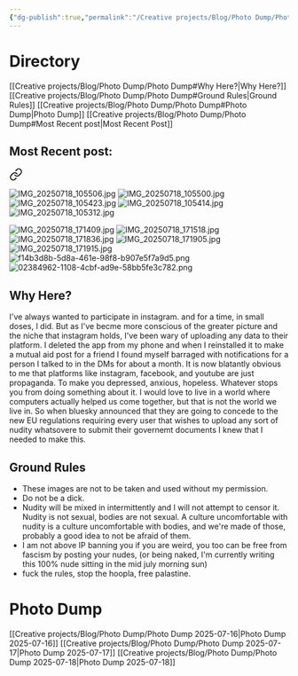 ```yaml
---
{"dg-publish":true,"permalink":"/Creative projects/Blog/Photo Dump/Photo Dump/","tags":["image","blog"]}
---
```


# Directory
[[Creative projects/Blog/Photo Dump/Photo Dump#Why Here?\|Why Here?]]
[[Creative projects/Blog/Photo Dump/Photo Dump#Ground Rules\|Ground Rules]]
[[Creative projects/Blog/Photo Dump/Photo Dump#Photo Dump\|Photo Dump]]
[[Creative projects/Blog/Photo Dump/Photo Dump#Most Recent post\|Most Recent Post]]
## Most Recent post:

<div class="transclusion internal-embed is-loaded"><a class="markdown-embed-link" href="/Creative projects/Blog/Photo Dump/Photo Dump 2025-07-18/" aria-label="Open link"><svg xmlns="http://www.w3.org/2000/svg" width="24" height="24" viewBox="0 0 24 24" fill="none" stroke="currentColor" stroke-width="2" stroke-linecap="round" stroke-linejoin="round" class="svg-icon lucide-link"><path d="M10 13a5 5 0 0 0 7.54.54l3-3a5 5 0 0 0-7.07-7.07l-1.72 1.71"></path><path d="M14 11a5 5 0 0 0-7.54-.54l-3 3a5 5 0 0 0 7.07 7.07l1.71-1.71"></path></svg></a><div class="markdown-embed">




![IMG_20250718_105506.jpg](/img/user/IMG_20250718_105506.jpg)
![IMG_20250718_105500.jpg](/img/user/IMG_20250718_105500.jpg)
![IMG_20250718_105423.jpg](/img/user/IMG_20250718_105423.jpg)
![IMG_20250718_105414.jpg](/img/user/IMG_20250718_105414.jpg)
![IMG_20250718_105312.jpg](/img/user/IMG_20250718_105312.jpg)

![IMG_20250718_171409.jpg](/img/user/IMG_20250718_171409.jpg)
![IMG_20250718_171518.jpg](/img/user/IMG_20250718_171518.jpg)
![IMG_20250718_171836.jpg](/img/user/IMG_20250718_171836.jpg)
![IMG_20250718_171905.jpg](/img/user/IMG_20250718_171905.jpg)
![IMG_20250718_171915.jpg](/img/user/IMG_20250718_171915.jpg)
![f14b3d8b-5d8a-461e-98f8-b907e5f7a9d5.png](/img/user/f14b3d8b-5d8a-461e-98f8-b907e5f7a9d5.png)
![02384962-1108-4cbf-ad9e-58bb5fe3c782.png](/img/user/02384962-1108-4cbf-ad9e-58bb5fe3c782.png)


</div></div>


## Why Here?
I've always wanted to participate in instagram. and for a time, in small doses, I did. But as I've becme more conscious of the greater picture and the niche that instagram holds, I've been wary of uploading any data to their platform. I deleted the app from my phone and when I reinstalled it to make a mutual aid post for a friend I found myself barraged with notifications for a person I talked to in the DMs for about a month. It is now blatantly obvious to me that platforms like instagram, facebook, and youtube are just propaganda. To make you depressed, anxious, hopeless. Whatever stops you from doing something about it. I would love to live in a world where computers actually helped us come together, but that is not the world we live in.  So when bluesky announced that they are going to concede to the new EU regulations requiring every user that wishes to upload any sort of nudity whatsovere to submit their governemt documents I knew that I needed to make this.
## Ground Rules
- These images are not to be taken and used without my permission.
- Do not be a dick.
- Nudity will be mixed in intermittently and I will not attempt to censor it. Nudity is not sexual, bodies are not sexual. A culture uncomfortable with nudity is a culture uncomfortable with bodies, and we're made of those, probably a good idea to not be afraid of them.
- I am not above IP banning you if you are weird, you too can be free from fascism by posting your nudes, (or being naked, I'm currently writing this 100% nude sitting in the mid july morning sun)
- fuck the rules, stop the hoopla, free palastine.

# Photo Dump
[[Creative projects/Blog/Photo Dump/Photo Dump 2025-07-16\|Photo Dump 2025-07-16]]
[[Creative projects/Blog/Photo Dump/Photo Dump 2025-07-17\|Photo Dump 2025-07-17]]
[[Creative projects/Blog/Photo Dump/Photo Dump 2025-07-18\|Photo Dump 2025-07-18]]
